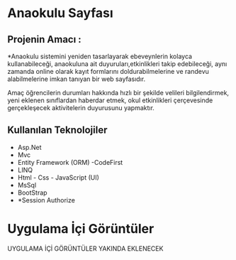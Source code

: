 
# Anaokulu Sayfası 

## Projenin Amacı :

*Anaokulu sistemini yeniden tasarlayarak ebeveynlerin  kolayca kullanabileceği, anaokuluna ait duyuruları,etkinlikleri takip edebileceği, aynı zamanda online olarak kayıt formlarını doldurabilmelerine ve randevu alabilmelerine imkan tanıyan bir web sayfasıdır.

Amaç öğrencilerin durumları hakkında hızlı bir şekilde velileri bilgilendirmek, yeni eklenen sınıflardan haberdar etmek, okul etkinlikleri çerçevesinde gerçekleşecek aktivitelerin duyurusunu yapmaktır.


## Kullanılan Teknolojiler

 * Asp.Net 
 * Mvc
 * Entity Framework (ORM) -CodeFirst
 * LINQ
 * Html - Css - JavaScript (UI)
 * MsSql
 * BootStrap
 * *Session Authorize

# Uygulama İçi Görüntüler

UYGULAMA İÇİ GÖRÜNTÜLER YAKINDA EKLENECEK

